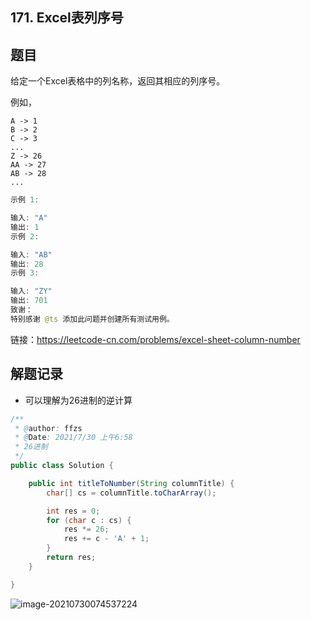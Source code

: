 ## 171. Excel表列序号

## 题目

给定一个Excel表格中的列名称，返回其相应的列序号。

例如，

    A -> 1
    B -> 2
    C -> 3
    ...
    Z -> 26
    AA -> 27
    AB -> 28 
    ...
```java
示例 1:

输入: "A"
输出: 1
示例 2:

输入: "AB"
输出: 28
示例 3:

输入: "ZY"
输出: 701
致谢：
特别感谢 @ts 添加此问题并创建所有测试用例。
```


链接：https://leetcode-cn.com/problems/excel-sheet-column-number

## 解题记录

+ 可以理解为26进制的逆计算

```java
/**
 * @author: ffzs
 * @Date: 2021/7/30 上午6:58
 * 26进制
 */
public class Solution {

    public int titleToNumber(String columnTitle) {
        char[] cs = columnTitle.toCharArray();

        int res = 0;
        for (char c : cs) {
            res *= 26;
            res += c - 'A' + 1;
        }
        return res;
    }

}
```

![image-20210730074537224](https://gitee.com/ffzs/picture_go/raw/master/img/image-20210730074537224.png)